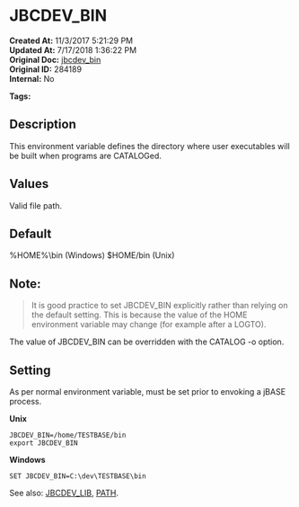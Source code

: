 # JBCDEV_BIN

**Created At:** 11/3/2017 5:21:29 PM  
**Updated At:** 7/17/2018 1:36:22 PM  
**Original Doc:** [jbcdev_bin](https://docs.jbase.com/41717-environment-variables/jbcdev_bin)  
**Original ID:** 284189  
**Internal:** No  

**Tags:**
<badge text='environment variables' vertical='middle' />

## Description

This environment variable defines the directory where user executables will be built when programs are CATALOGed.

## 


## Values

Valid file path.

## 


## Default

%HOME%\bin (Windows)
$HOME/bin (Unix)

## Note:


> It is good practice to set JBCDEV\_BIN explicitly rather than relying on the default setting. This is because the value of the HOME environment variable may change (for example after a LOGTO).


The value of JBCDEV\_BIN can be overridden with the CATALOG -o option.



## Setting

As per normal environment variable, must be set prior to envoking a jBASE process.

**Unix**

```
JBCDEV_BIN=/home/TESTBASE/bin
export JBCDEV_BIN
```



**Windows**

```
SET JBCDEV_BIN=C:\dev\TESTBASE\bin
```



See also: [JBCDEV\_LIB](./../jbcdev_lib), [PATH](./../path).
